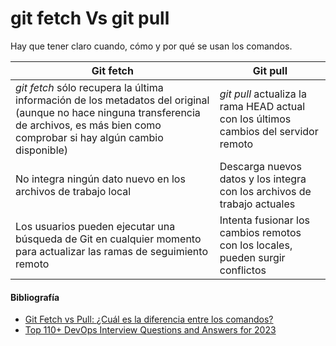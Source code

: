 # git fetch Vs git pull

Hay que tener claro cuando, cómo y por qué se usan los comandos. 

| Git fetch | Git pull | 
|----------|----------|
| *git fetch* sólo recupera la última información de los metadatos del original (aunque no hace ninguna transferencia de archivos, es más bien como comprobar si hay algún cambio disponible) | *git pull* actualiza la rama HEAD actual con los últimos cambios del servidor remoto | 
| No integra ningún dato nuevo en los archivos de trabajo local | Descarga nuevos datos y los integra con los archivos de trabajo actuales | 
| Los usuarios pueden ejecutar una búsqueda de Git en cualquier momento para actualizar las ramas de seguimiento remoto | Intenta fusionar los cambios remotos con los locales, pueden surgir conflictos | 

#### Bibliografía

- [Git Fetch vs Pull: ¿Cuál es la diferencia entre los comandos?](https://www.freecodecamp.org/espanol/news/git-fetch-vs-pull-cual-es-la-diferencia-entre-los-comandos-git-fetch-y-git-pull/)
- [Top 110+ DevOps Interview Questions and Answers for 2023](https://www.simplilearn.com/tutorials/devops-tutorial/devops-interview-questions)